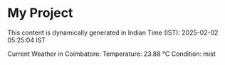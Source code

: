 # My Project

This content is dynamically generated in Indian Time (IST): 2025-02-02 05:25:04 IST


Current Weather in Coimbatore:
Temperature: 23.88 °C
Condition: mist
